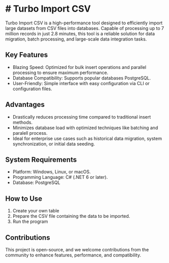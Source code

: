 # # Turbo Import CSV
Turbo Import CSV is a high-performance tool designed to efficiently import large datasets from CSV files into databases. Capable of processing up to 7 million records in just 2.8 minutes, this tool is a reliable solution for data migration, batch processing, and large-scale data integration tasks.
 
## Key Features
- Blazing Speed: Optimized for bulk insert operations and parallel processing to ensure maximum performance.
- Database Compatibility: Supports popular databases PostgreSQL.
- User-Friendly: Simple interface with easy configuration via CLI or configuration files.

## Advantages
- Drastically reduces processing time compared to traditional insert methods.
- Minimizes database load with optimized techniques like batching and paralell process.
- Ideal for enterprise use cases such as historical data migration, system synchronization, or initial data seeding.
 
## System Requirements

- Platform: Windows, Linux, or macOS.
- Programming Language: C# (.NET 6 or later).
- Database: PostgreSQL
 
## How to Use
1. Create your own table 
2. Prepare the CSV file containing the data to be imported.
3. Run the program
## Contributions
This project is open-source, and we welcome contributions from the community to enhance features, performance, and compatibility.
 
